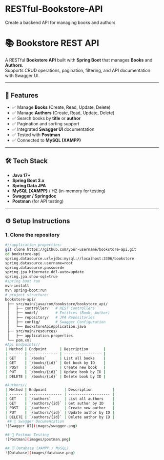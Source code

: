 # RESTful-Bookstore-API
Create a backend API for managing books and authors
# 📚 Bookstore REST API

A RESTful **Bookstore API** built with **Spring Boot** that manages **Books** and **Authors**.  
Supports CRUD operations, pagination, filtering, and API documentation with Swagger UI.  

---

## 🚀 Features
- ✅ Manage **Books** (Create, Read, Update, Delete)  
- ✅ Manage **Authors** (Create, Read, Update, Delete)  
- ✅ Search books by **title** or **author**  
- ✅ Pagination and sorting support  
- ✅ Integrated **Swagger UI** documentation  
- ✅ Tested with **Postman**  
- ✅ Connected to **MySQL (XAMPP)**  

---

## 🛠️ Tech Stack
- **Java 17+**
- **Spring Boot 3.x**
- **Spring Data JPA**
- **MySQL (XAMPP)** / H2 (in-memory for testing)
- **Swagger / Springdoc**
- **Postman** (for API testing)

---

## ⚙️ Setup Instructions

### 1. Clone the repository
```bash
#//application properties:
git clone https://github.com/your-username/bookstore-api.git
cd bookstore-api
spring.datasource.url=jdbc:mysql://localhost:3306/bookstore
spring.datasource.username=root
spring.datasource.password=
spring.jpa.hibernate.ddl-auto=update
spring.jpa.show-sql=true
#spring boot run
mvn-install
mvn spring-boot:run
# project structure:
bookstore-api/
 ├── src/main/java/com/bookstore/bookstore_api/
 │   ├── controller/   # REST Controllers
 │   ├── model/        # Entities (Book, Author)
 │   ├── repository/   # JPA Repositories
 │   ├── config/       # Swagger Configuration
 │   └── BookstoreApiApplication.java
 ├── src/main/resources/
 │   ├── application.properties
 └── pom.xml
#Api Endpoints//
| Method | Endpoint      | Description       |
| ------ | ------------- | ----------------- |
| GET    | `/books`      | List all books    |
| GET    | `/books/{id}` | Get book by ID    |
| POST   | `/books`      | Create new book   |
| PUT    | `/books/{id}` | Update book by ID |
| DELETE | `/books/{id}` | Delete book by ID |

#Authors//
| Method | Endpoint        | Description         |
| ------ | --------------- | ------------------- |
| GET    | `/authors`      | List all authors    |
| GET    | `/authors/{id}` | Get author by ID    |
| POST   | `/authors`      | Create new author   |
| PUT    | `/authors/{id}` | Update author by ID |
| DELETE | `/authors/{id}` | Delete author by ID |
 ## 🔎 Swagger Documentation
![Swagger UI](images/swagger.png)

## 🧪 Postman Testing
![Postman](images/postman.png)

## 🗄️ Database (XAMPP / MySQL)
![Database](images/database.png)





